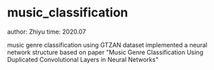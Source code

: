 # music_classification
author: Zhiyu
time: 2020.07


music genre classification using GTZAN dataset
implemented a neural network structure based on paper "Music Genre Classification Using Duplicated Convolutional Layers in Neural Networks"

